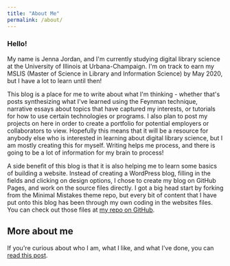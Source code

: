 ```yaml
---
title: "About Me"
permalink: /about/
---
```


### Hello!

My name is Jenna Jordan, and I'm currently studying digital library science at the University of Illinois at Urbana-Champaign. I'm on track to earn my MSLIS (Master of Science in Library and Information Science) by May 2020, but I have a lot to learn until then!

This blog is a place for me to write about what I'm thinking - whether that's posts synthesizing what I've learned using the Feynman technique, narrative essays about topics that have captured my interests, or tutorials for how to use certain technologies or programs. I also plan to post my projects on here in order to create a portfolio for potential employers or collaborators to view. Hopefully this means that it will be a resource for anybody else who is interested in learning about digital library science, but I am mostly creating this for myself. Writing helps me process, and there is going to be a lot of information for my brain to process!

A side benefit of this blog is that it is also helping me to learn some basics of building a website. Instead of creating a WordPress blog, filling in the fields and clicking on design options, I chose to create my blog on GitHub Pages, and work on the source files directly. I got a big head start by forking from the Minimal Mistakes theme repo, but every bit of content that I have put onto this blog has been through my own coding in the websites files. You can check out those files at [my repo on GitHub](https://github.com/jenna-jordan/jenna-jordan.github.io).

## More about me

If you're curious about who I am, what I like, and what I've done, you can [read this post](/blog/more-about-me).
